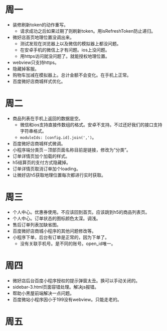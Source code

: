 # 周一
* 装修刷新token的动作重写。
    - 请求成功之后如果过期了则刷新token。用isRefreshToken防止递归。
* 微好店首页地理位置没调出来。
    - 测试发现在浏览器上以及微信的模拟器上都没问题。
    - 在安卓手机的微信上才有问题。ios上没问题。
    - 用https访问就没问题了。就能授权地理位置。
* webview只支持https。
* 隐藏掉客服。
* 购物车加减在模拟器上。总计金额不会变化。在手机上正常。
* 百度微好店商城样式优化。

# 周二
* 商品列表在手机上返回的数据是空。
    - 微信和ios支持直接传数组的格式。安卓不支持。不过还好我们的接口支持字符串格式。
    - ```moduleIds: [config.id].join(',')```。
* 百度微好店商城样式微调。
* 小程序端分类页－顶部页面名称目前是链接，修改为“分类”。
* 订单详情页加个加载的样式。
* h5结算页的支付方式隐藏掉。
* 订单详情页取消订单加个loading。
* 让微好店h5获取地理位置每次都进行实时获取。

# 周三
* 个人中心。优惠券使用。不应该回到首页。应该跳到h5的商品列表页。
* 个人中心。订单状态的图标颜色太深。调浅。
* 售后订单列表加缺省图。
* 百度微好店商城小程序的其他问题修改等。
* 小程序下单，后台有订单是正常的，因为下单了。
    - 没有关联手机号。是不同的账号。open_id唯一。

# 周四
* 微好店后台百度小程序授权的提示弹窗太丑。换可以手动关闭的。
* sidebar-3.html页面容错处理。解决js报错。
* 帮助小黑屋前端解决一点问题。
* 百度微站小程序因小于199没有webview。只能走老的。

# 周五
